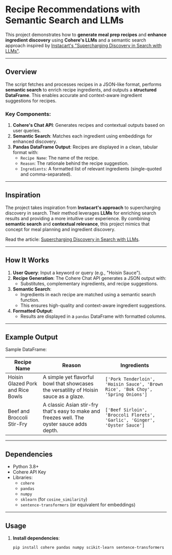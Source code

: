 # Recipe Recommendations with Semantic Search and LLMs

This project demonstrates how to **generate meal prep recipes** and **enhance ingredient discovery** using **Cohere's LLMs** and a semantic search approach inspired by [Instacart's "Supercharging Discovery in Search with LLMs"](https://tech.instacart.com/supercharging-discovery-in-search-with-llms-556c585d4720).

---

## Overview

The script fetches and processes recipes in a JSON-like format, performs **semantic search** to enrich recipe ingredients, and outputs a **structured DataFrame**. This enables accurate and context-aware ingredient suggestions for recipes.

### Key Components:
1. **Cohere's Chat API**: Generates recipes and contextual outputs based on user queries.
2. **Semantic Search**: Matches each ingredient using embeddings for enhanced discovery.
3. **Pandas DataFrame Output**: Recipes are displayed in a clean, tabular format with:
   - `Recipe Name`: The name of the recipe.
   - `Reason`: The rationale behind the recipe suggestion.
   - `Ingredients`: A formatted list of relevant ingredients (single-quoted and comma-separated).

---

## Inspiration

The project takes inspiration from **Instacart's approach** to supercharging discovery in search. Their method leverages **LLMs** for enriching search results and providing a more intuitive user experience. By combining **semantic search** and **contextual relevance**, this project mimics that concept for meal planning and ingredient discovery.

Read the article: [Supercharging Discovery in Search with LLMs](https://tech.instacart.com/supercharging-discovery-in-search-with-llms-556c585d4720).

---

## How It Works

1. **User Query**: Input a keyword or query (e.g., "Hoisin Sauce").
2. **Recipe Generation**: The Cohere Chat API generates a JSON output with:
   - Substitutes, complementary ingredients, and recipe suggestions.
3. **Semantic Search**:
   - Ingredients in each recipe are matched using a semantic search function.
   - This ensures high-quality and context-aware ingredient suggestions.
4. **Formatted Output**:
   - Results are displayed in a `pandas` DataFrame with formatted columns.

---

## Example Output

Sample DataFrame:

| **Recipe Name**                  | **Reason**                                                                                       | **Ingredients**                                                                |
|----------------------------------|-------------------------------------------------------------------------------------------------|--------------------------------------------------------------------------------|
| Hoisin Glazed Pork and Rice Bowls | A simple yet flavorful bowl that showcases the versatility of Hoisin sauce as a glaze.          | `['Pork Tenderloin', 'Hoisin Sauce', 'Brown Rice', 'Bok Choy', 'Spring Onions']` |
| Beef and Broccoli Stir-Fry       | A classic Asian stir-fry that's easy to make and freezes well. The oyster sauce adds depth.      | `['Beef Sirloin', 'Broccoli Florets', 'Garlic', 'Ginger', 'Oyster Sauce']`      |

---

## Dependencies

- Python 3.8+
- Cohere API Key
- Libraries:
  - `cohere`
  - `pandas`
  - `numpy`
  - `sklearn` (for `cosine_similarity`)
  - `sentence-transformers` (or equivalent for embeddings)

---

## Usage

1. **Install dependencies**:
   ```bash
   pip install cohere pandas numpy scikit-learn sentence-transformers
